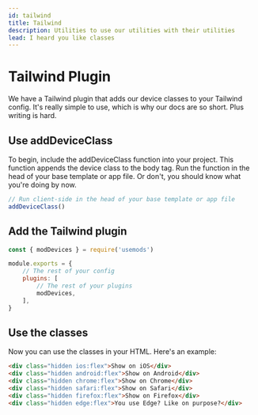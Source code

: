 ```yaml
---
id: tailwind
title: Tailwind
description: Utilities to use our utilities with their utilities
lead: I heard you like classes
---
```


# Tailwind Plugin
We have a Tailwind plugin that adds our device classes to your Tailwind config. It's really simple to use, which is why our docs are so short. Plus writing is hard.

## Use addDeviceClass
To begin, include the addDeviceClass function into your project. This function appends the device class to the body tag. Run the function in the head of your base template or app file. Or don't, you should know what you're doing by now.

```js
// Run client-side in the head of your base template or app file
addDeviceClass()
```

## Add the Tailwind plugin

```js
const { modDevices } = require('usemods')

module.exports = {
    // The rest of your config
    plugins: [
        // The rest of your plugins
        modDevices,
    ],
}
```

## Use the classes
Now you can use the classes in your HTML. Here's an example:

```html
<div class="hidden ios:flex">Show on iOS</div>
<div class="hidden android:flex">Show on Android</div>
<div class="hidden chrome:flex">Show on Chrome</div>
<div class="hidden safari:flex">Show on Safari</div>
<div class="hidden firefox:flex">Show on Firefox</div>
<div class="hidden edge:flex">You use Edge? Like on purpose?</div>
```

